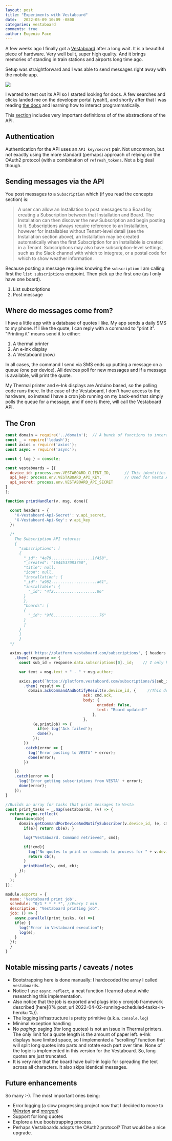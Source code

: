 ```yaml
---
layout: post
title: "Experiments with Vestaboard"
date:   2022-05-09 10:09 -0800
categories: vestaboard
comments: true
author: Eugenio Pace
---
```


A few weeks ago I finally got a [Vestaboard](https://www.vestaboard.com/) after a long wait. It is a beautiful piece of hardware. Very well built, super high quality. And it brings memories of standing in train stations and airports long time ago.

Setup was straightforward and I was able to send messages right away with the mobile app.

![](/media/vesta-board-1.gif)

I wanted to test out its API so I started looking for docs. A few searches and clicks landed me on the developer portal (yeah!), and shortly after that I was reading [the docs](https://docs.vestaboard.com/introduction) and learning how to interact programmatically.


This [section](https://docs.vestaboard.com/concepts) includes very important definitions of of the abstractions of the API.

## Authentication

Authentication for the API uses an `API key/secret` pair. Not uncommon, but not exactly using the more standard (perhaps) approach of relying on the OAuth2 protocol (with a combination of `refresh_tokens`. Not a big deal though.


## Sending messages via the API

You post messages to a `Subscription` which (if you read the concepts section) is:

> A user can allow an Installation to post messages to a Board by creating a Subscription between that Installation and Board. The Installation can then discover the new Subscription and begin posting to it. Subscriptions always require reference to an Installation, however for Installables without Tenant-level detail (see the Installation section above), an Installation may be created automatically when the first Subscription for an Installable is created in a Tenant. Subscriptions may also have subscription-level settings, such as the Slack channel with which to integrate, or a postal code for which to show weather information.


Because posting a message requires knowing the `subscription` I am calling first the `list subscriptions` endpoint. Then pick up the first one (as I only have one board).

1. List subscriptions
2. Post message


## Where do messages come from?

I have a little app with a database of quotes I like. My app sends a daily SMS to my phone. If I like the quote, I can reply with a command to "print it". "Printing it" means send it to either:

1. A thermal printer
2. An e-ink display
3. A Vestaboard (now)

In all cases, the command I send via SMS ends up putting a message on a queue (one per device). All devices poll for new messages and if a message is available, will print the quote.

My Thermal printer and e-Ink displays are Arduino based, so the polling code runs there. In the case of the Vestaboard, I don't have access to the hardware, so instead I have a cron job running on my back-end that simply polls the queue for a message, and if one is there, will call the Vestaboard API.


## The Cron

```js
const domain = require('../domain');  // A bunch of functions to interact with my backend.
const _ = require('lodash');
const axios = require('axios');
const async = require('async');

const { log } = console;

const vestaboards = [{
  device_id: process.env.VESTABOARD_CLIENT_ID,      // This identifies the board with my backend
  api_key: process.env.VESTABOARD_API_KEY,          // Used for Vesta API
  api_secret: process.env.VESTABOARD_API_SECRET
}
];

function printHandler(v, msg, done){

  const headers = {
    'X-Vestaboard-Api-Secret': v.api_secret,
    'X-Vestaboard-Api-Key': v.api_key
  };
  
  /*
    The Subscription API returns:
    {
      "subscriptions": [
      {
        "_id": "4e79..................1f458",
        "_created": "1644537083760",
        "title": null,
        "icon": null,
        "installation": {
        "_id": "a982....................a61",
        "installable": {
          "_id": "4f2...................06"
        }
        },
        "boards": [
        {
          "_id": "9f6....................76"
        }
        ]
      }
      ]
      }
  */

  axios.get('https://platform.vestaboard.com/subscriptions', { headers })
    .then( response => {
      const sub_id = response.data.subscriptions[0]._id;    // I only have one

      var text = msg.text + " - " + msg.author;

      axios.post(`https://platform.vestaboard.com/subscriptions/${sub_id}/message`, {text: text}, { headers })
        .then( result => {
          domain.ackCommandAndNotifyResult(v.device_id, {     //This domain function simply acknowledges the initiator of the request (my phone)
                                  ack: cmd.ack,
                                  body: {
                                        encoded: false,
                                        text: "Board updated!"
                                      },
                                  },
            (e,printJob) => {
              if(e) log('Ack failed');
              done(); 
            });
        })
        .catch(error => {
          log('Error posting to VESTA' + error);
          done(error);
        })

    })
    .catch(error => {
      log('Error getting subscriptions from VESTA' + error);
      done(error);
    });
}

//Builds an array for tasks that print messages to Vesta
const print_tasks = _.map(vestaboards, (v) => {
  return async.reflect(
    function(cb){
      domain.getCommandForDeviceAndNotifySubscriber(v.device_id, (e, cmd) =>{ //Pulls messages from the device Queue
        if(e){ return cb(e); }

        log("Vestaboard. Command retrieved", cmd);

        if(!cmd){
          log("No quotes to print or commands to process for " + v.device_id);
          return cb();
        }
        printHandle(v, cmd, cb);
      });
    }
  );
});

module.exports = {
  name: 'Vestaboard print job',
  schedule: "0/1 * * * *", //Every 1 min
  description: "Vestaboard printing job",
  job: () => {
    async.parallel(print_tasks, (e) =>{
    if(e) {
      log("Error in Vestaboard execution");
      log(e);
    }
  });
  }
}
```

## Notable missing parts / caveats / notes

* Bootstrapping here is done manually: I hardocoded the array I called `vestaboards`. 
* Notice I use `async.reflect`, a neat function I learned about while researching this implementation. 
* Also notice that the job is exported and plugs into y cronjob framework described [here]({% post_url 2022-04-02-running-scheduled-tasks-in-heroku %}).
* The logging infrastructure is pretty primitive (a.k.a. `console.log`)
* Minimal exception handling
* No *paging*: paging (for long quotes) is not an issue in Thermal printers. The only limit for a quote length is the amount of paper left. e-Ink displays have limited space, so I implemented a "scrolling" function that will split long quotes into parts and rotate each part over time. None of the logic is implemented in this version for the Vestaboard. So, long quotes are just truncated. 
* It is very nice that the board have built-in logic for spreading the text across all characters. It also skips identical messages.

## Future enhancements

So many :-). The most important ones being:

* Error logging (a slow progressing project now that I decided to move to *[Winston](https://www.npmjs.com/package/winston)* and *[morgan](https://www.npmjs.com/package/morgan)*)
* Support for long quotes
* Explore a true bootstrapping process.
* Perhaps Vestaboards adopts the OAuth2 protocol? That would be a nice upgrade.
